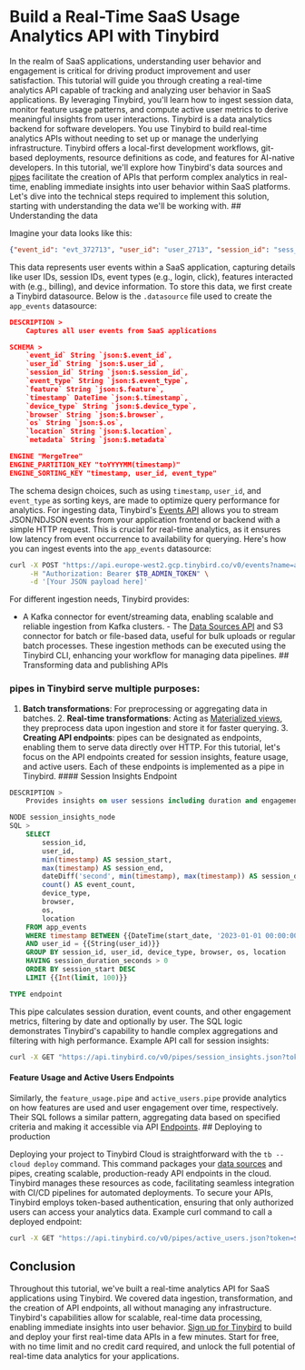 # Build a Real-Time SaaS Usage Analytics API with Tinybird

In the realm of SaaS applications, understanding user behavior and engagement is critical for driving product improvement and user satisfaction. This tutorial will guide you through creating a real-time analytics API capable of tracking and analyzing user behavior in SaaS applications. By leveraging Tinybird, you'll learn how to ingest session data, monitor feature usage patterns, and compute active user metrics to derive meaningful insights from user interactions. Tinybird is a data analytics backend for software developers. You use Tinybird to build real-time analytics APIs without needing to set up or manage the underlying infrastructure. Tinybird offers a local-first development workflows, git-based deployments, resource definitions as code, and features for AI-native developers. In this tutorial, we'll explore how Tinybird's data sources and [pipes](https://www.tinybird.co/docs/forward/work-with-data/pipes) facilitate the creation of APIs that perform complex analytics in real-time, enabling immediate insights into user behavior within SaaS platforms. Let's dive into the technical steps required to implement this solution, starting with understanding the data we'll be working with. ## Understanding the data

Imagine your data looks like this:

```json
{"event_id": "evt_372713", "user_id": "user_2713", "session_id": "sess_22713", "event_type": "login", "feature": "billing", "timestamp": "2025-05-11 21:25:07", "device_type": "mobile", "browser": "Firefox", "os": "iOS", "location": "UK", "metadata": "{\"subscription_tier\":\"basic\",\"duration\":323}"}
```

This data represents user events within a SaaS application, capturing details like user IDs, session IDs, event types (e.g., login, click), features interacted with (e.g., billing), and device information. To store this data, we first create a Tinybird datasource. Below is the `.datasource` file used to create the `app_events` datasource:

```json
DESCRIPTION >
    Captures all user events from SaaS applications

SCHEMA >
    `event_id` String `json:$.event_id`,
    `user_id` String `json:$.user_id`,
    `session_id` String `json:$.session_id`,
    `event_type` String `json:$.event_type`,
    `feature` String `json:$.feature`,
    `timestamp` DateTime `json:$.timestamp`,
    `device_type` String `json:$.device_type`,
    `browser` String `json:$.browser`,
    `os` String `json:$.os`,
    `location` String `json:$.location`,
    `metadata` String `json:$.metadata`

ENGINE "MergeTree"
ENGINE_PARTITION_KEY "toYYYYMM(timestamp)"
ENGINE_SORTING_KEY "timestamp, user_id, event_type"
```

The schema design choices, such as using `timestamp`, `user_id`, and `event_type` as sorting keys, are made to optimize query performance for analytics. For ingesting data, Tinybird's [Events API](https://www.tinybird.co/docs/forward/get-data-in/events-api) allows you to stream JSON/NDJSON events from your application frontend or backend with a simple HTTP request. This is crucial for real-time analytics, as it ensures low latency from event occurrence to availability for querying. Here's how you can ingest events into the `app_events` datasource:

```bash
curl -X POST "https://api.europe-west2.gcp.tinybird.co/v0/events?name=app_events" \
     -H "Authorization: Bearer $TB_ADMIN_TOKEN" \
     -d '[Your JSON payload here]'
```

For different ingestion needs, Tinybird provides:
- A Kafka connector for event/streaming data, enabling scalable and reliable ingestion from Kafka clusters. - The [Data Sources API](https://www.tinybird.co/docs/api-reference/datasource-api) and S3 connector for batch or file-based data, useful for bulk uploads or regular batch processes. These ingestion methods can be executed using the Tinybird CLI, enhancing your workflow for managing data pipelines. ## Transforming data and publishing APIs


### pipes in Tinybird serve multiple purposes:

1. **Batch transformations**: For preprocessing or aggregating data in batches. 2. **Real-time transformations**: Acting as [Materialized views](https://www.tinybird.co/docs/forward/work-with-data/optimize/materialized-views), they preprocess data upon ingestion and store it for faster querying. 3. **Creating API endpoints**: pipes can be designated as endpoints, enabling them to serve data directly over HTTP. For this tutorial, let's focus on the API endpoints created for session insights, feature usage, and active users. Each of these endpoints is implemented as a pipe in Tinybird. #### Session Insights Endpoint

```sql
DESCRIPTION >
    Provides insights on user sessions including duration and engagement metrics

NODE session_insights_node
SQL >
    SELECT
        session_id,
        user_id,
        min(timestamp) AS session_start,
        max(timestamp) AS session_end,
        dateDiff('second', min(timestamp), max(timestamp)) AS session_duration_seconds,
        count() AS event_count,
        device_type,
        browser,
        os,
        location
    FROM app_events
    WHERE timestamp BETWEEN {{DateTime(start_date, '2023-01-01 00:00:00')}} AND {{DateTime(end_date, '2024-12-31 23:59:59')}}
    AND user_id = {{String(user_id)}} 
    GROUP BY session_id, user_id, device_type, browser, os, location
    HAVING session_duration_seconds > 0
    ORDER BY session_start DESC
    LIMIT {{Int(limit, 100)}}

TYPE endpoint
```

This pipe calculates session duration, event counts, and other engagement metrics, filtering by date and optionally by user. The SQL logic demonstrates Tinybird's capability to handle complex aggregations and filtering with high performance. Example API call for session insights:

```bash
curl -X GET "https://api.tinybird.co/v0/pipes/session_insights.json?token=$TB_ADMIN_TOKEN&start_date=2023-01-01%2000:00:00&end_date=2023-12-31%2023:59:59&user_id=usr_789&limit=50"
```


#### Feature Usage and Active Users Endpoints

Similarly, the `feature_usage.pipe` and `active_users.pipe` provide analytics on how features are used and user engagement over time, respectively. Their SQL follows a similar pattern, aggregating data based on specified criteria and making it accessible via API [Endpoints](https://www.tinybird.co/docs/forward/work-with-data/publish-data/endpoints). ## Deploying to production

Deploying your project to Tinybird Cloud is straightforward with the `tb --cloud deploy` command. This command packages your [data sources](https://www.tinybird.co/docs/forward/get-data-in/data-sources) and pipes, creating scalable, production-ready API endpoints in the cloud. Tinybird manages these resources as code, facilitating seamless integration with CI/CD pipelines for automated deployments. To secure your APIs, Tinybird employs token-based authentication, ensuring that only authorized users can access your analytics data. Example curl command to call a deployed endpoint:

```bash
curl -X GET "https://api.tinybird.co/v0/pipes/active_users.json?token=$TB_DEPLOYED_API_TOKEN&start_date=2023-01-01%2000:00:00&end_date=2023-12-31%2023:59:59&interval=1%20week"
```


## Conclusion

Throughout this tutorial, we've built a real-time analytics API for SaaS applications using Tinybird. We covered data ingestion, transformation, and the creation of API endpoints, all without managing any infrastructure. Tinybird's capabilities allow for scalable, real-time data processing, enabling immediate insights into user behavior. [Sign up for Tinybird](https://cloud.tinybird.co/signup) to build and deploy your first real-time data APIs in a few minutes. Start for free, with no time limit and no credit card required, and unlock the full potential of real-time data analytics for your applications.
